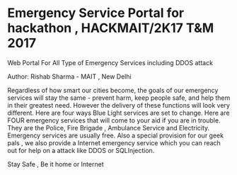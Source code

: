 # Emergency Service Portal for hackathon , HACKMAIT/2K17 T&M 2017

Web Portal For All Type of Emergency Services including DDOS attack

Author: Rishab Sharma - MAIT , New Delhi

Regardless of how smart our cities become, the goals of our emergency services will stay the same - prevent harm,
keep people safe, and help them in their greatest need. However the delivery of these functions will look very different.
Here are four ways Blue Light services are set to change.
Here are FOUR emergency services that will come to your aid if you are in trouble.  
They are the Police, Fire Brigade , Ambulance Service and Electricity. Emergency services are usually free.
Also a special provision for our geek pals , we also provide a Internet emergency service which you can reach out for help on a attack like DDOS or SQLInjection.

Stay Safe , Be it home or Internet
